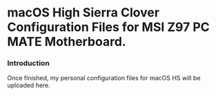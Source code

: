 # macOS High Sierra Clover Configuration Files for MSI Z97 PC MATE Motherboard.

### Introduction 
Once finished, my personal configuration files for macOS HS will be uploaded here.
